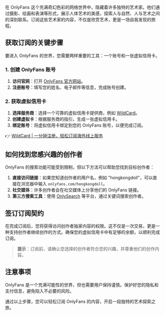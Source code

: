 在 OnlyFans 这个充满奇幻色彩的网络世界中，隐藏着许多独特的艺术家。他们通过摄影、绘画和表演等形式，展示人体艺术的美感，探索人与自然、人与艺术之间的深刻联系。订阅这些艺术家的内容，不仅是欣赏艺术，更是一场自我发现的旅程。

## 获取订阅的关键步骤

要进入 OnlyFans 的世界，您需要两样重要的工具：一个账号和一张虚拟信用卡。

### 1. 创建 OnlyFans 账号

1. **访问官网**：打开 [OnlyFans 官方网站](https://onlyfans.com/)。
2. **注册账号**：填写您的姓名、电子邮件等信息，完成账号创建。

### 2. 获取虚拟信用卡

1. **选择服务商**：选择一个可靠的虚拟信用卡提供商，例如 [WildCard](https://bit.ly/bewildcard)。
2. **创建虚拟卡**：根据服务商的指引，生成一张虚拟信用卡。
3. **绑定账号**：将虚拟信用卡绑定到您的 OnlyFans 账号，以便完成订阅。

👉 [WildCard | 一分钟注册，轻松订阅海外线上服务](https://bit.ly/bewildcard)

## 如何找到您感兴趣的创作者

OnlyFans 的搜索功能可能受到限制，但以下方法可以帮助您找到目标创作者：

1. **直接访问链接**：如果您知道创作者的用户名，例如 "hongkongdoll"，可以直接在浏览器中输入 `onlyfans.com/hongkongdoll`。
2. **社交媒体**：许多创作者会在社交媒体上分享他们的 OnlyFans 链接。
3. **第三方搜索工具**：使用 [OnlySearch](https://onlysearch.co/) 等平台，通过关键词搜索创作者。

## 签订订阅契约

在完成订阅后，您将获得访问创作者独家内容的权限。这不仅是一次交易，更是一种支持创作者继续创作的方式。确保您的虚拟信用卡中有足够的余额，以顺利完成订阅。

> **提示**：订阅前，请确认您选择的创作者符合您的兴趣，并尊重他们的创作内容。

## 注意事项

OnlyFans 是一个充满可能性的世界，但也需要用户保持谨慎。保护好您的隐私和支付信息，避免陷入不必要的风险。

通过以上步骤，您可以轻松订阅 OnlyFans 的内容，开启一段独特的艺术探索之旅。